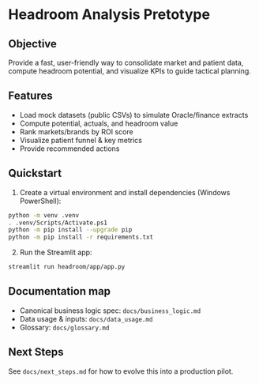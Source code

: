 # Headroom Analysis Pretotype

## Objective
Provide a fast, user-friendly way to consolidate market and patient data, compute headroom potential, and visualize KPIs to guide tactical planning.

## Features
- Load mock datasets (public CSVs) to simulate Oracle/finance extracts
- Compute potential, actuals, and headroom value
- Rank markets/brands by ROI score
- Visualize patient funnel & key metrics
- Provide recommended actions

## Quickstart

1. Create a virtual environment and install dependencies (Windows PowerShell):

```bash
python -m venv .venv
. .venv/Scripts/Activate.ps1
python -m pip install --upgrade pip
python -m pip install -r requirements.txt
```

2. Run the Streamlit app:

```bash
streamlit run headroom/app/app.py
```

## Documentation map
- Canonical business logic spec: `docs/business_logic.md`
- Data usage & inputs: `docs/data_usage.md`
- Glossary: `docs/glossary.md`

## Next Steps
See `docs/next_steps.md` for how to evolve this into a production pilot.
